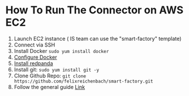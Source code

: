 # How To Run The Connector on AWS EC2

1. Launch EC2 instance  ( IS team can use the "smart-factory" template)
2. Connect via SSH
3. Install Docker ```sudo yum install docker```
4. [Configure Docker](https://docs.docker.com/engine/install/linux-postinstall/)
4. [Install redpanda](https://vectorized.io/blog/getting-started-rpk/#Installing-Redpanda)
5. Install git: ```sudo yum install git -y```
6. Clone Github Repo: ```git clone https://github.com/felixreichenbach/smart-factory.git```
7. Follow the general guide [Link](https://github.com/felixreichenbach/smart-factory/blob/main/mqtt-kafka-mdb/README.md)